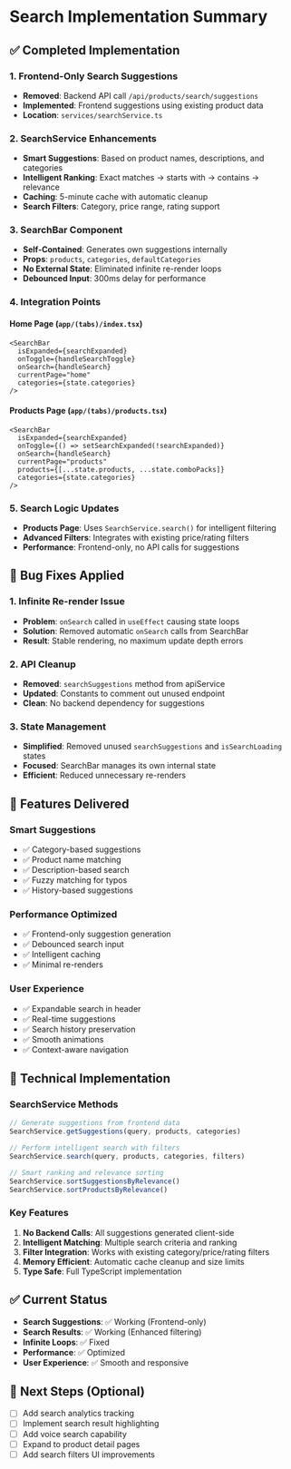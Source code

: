 # Search Implementation Summary

## ✅ Completed Implementation

### 1. Frontend-Only Search Suggestions
- **Removed**: Backend API call `/api/products/search/suggestions`
- **Implemented**: Frontend suggestions using existing product data
- **Location**: `services/searchService.ts`

### 2. SearchService Enhancements
- **Smart Suggestions**: Based on product names, descriptions, and categories
- **Intelligent Ranking**: Exact matches → starts with → contains → relevance
- **Caching**: 5-minute cache with automatic cleanup
- **Search Filters**: Category, price range, rating support

### 3. SearchBar Component
- **Self-Contained**: Generates own suggestions internally
- **Props**: `products`, `categories`, `defaultCategories`
- **No External State**: Eliminated infinite re-render loops
- **Debounced Input**: 300ms delay for performance

### 4. Integration Points

#### Home Page (`app/(tabs)/index.tsx`)
```tsx
<SearchBar
  isExpanded={searchExpanded}
  onToggle={handleSearchToggle}
  onSearch={handleSearch}
  currentPage="home"
  categories={state.categories}
/>
```

#### Products Page (`app/(tabs)/products.tsx`)
```tsx
<SearchBar
  isExpanded={searchExpanded}
  onToggle={() => setSearchExpanded(!searchExpanded)}
  onSearch={handleSearch}
  currentPage="products"
  products={[...state.products, ...state.comboPacks]}
  categories={state.categories}
/>
```

### 5. Search Logic Updates
- **Products Page**: Uses `SearchService.search()` for intelligent filtering
- **Advanced Filters**: Integrates with existing price/rating filters
- **Performance**: Frontend-only, no API calls for suggestions

## 🔧 Bug Fixes Applied

### 1. Infinite Re-render Issue
- **Problem**: `onSearch` called in `useEffect` causing state loops
- **Solution**: Removed automatic `onSearch` calls from SearchBar
- **Result**: Stable rendering, no maximum update depth errors

### 2. API Cleanup
- **Removed**: `searchSuggestions` method from apiService
- **Updated**: Constants to comment out unused endpoint
- **Clean**: No backend dependency for suggestions

### 3. State Management
- **Simplified**: Removed unused `searchSuggestions` and `isSearchLoading` states
- **Focused**: SearchBar manages its own internal state
- **Efficient**: Reduced unnecessary re-renders

## 🚀 Features Delivered

### Smart Suggestions
- ✅ Category-based suggestions
- ✅ Product name matching
- ✅ Description-based search
- ✅ Fuzzy matching for typos
- ✅ History-based suggestions

### Performance Optimized
- ✅ Frontend-only suggestion generation
- ✅ Debounced search input
- ✅ Intelligent caching
- ✅ Minimal re-renders

### User Experience
- ✅ Expandable search in header
- ✅ Real-time suggestions
- ✅ Search history preservation
- ✅ Smooth animations
- ✅ Context-aware navigation

## 📝 Technical Implementation

### SearchService Methods
```typescript
// Generate suggestions from frontend data
SearchService.getSuggestions(query, products, categories)

// Perform intelligent search with filters
SearchService.search(query, products, categories, filters)

// Smart ranking and relevance sorting
SearchService.sortSuggestionsByRelevance()
SearchService.sortProductsByRelevance()
```

### Key Features
1. **No Backend Calls**: All suggestions generated client-side
2. **Intelligent Matching**: Multiple search criteria and ranking
3. **Filter Integration**: Works with existing category/price/rating filters
4. **Memory Efficient**: Automatic cache cleanup and size limits
5. **Type Safe**: Full TypeScript implementation

## ✅ Current Status
- **Search Suggestions**: ✅ Working (Frontend-only)
- **Search Results**: ✅ Working (Enhanced filtering)
- **Infinite Loops**: ✅ Fixed
- **Performance**: ✅ Optimized
- **User Experience**: ✅ Smooth and responsive

## 🎯 Next Steps (Optional)
- [ ] Add search analytics tracking
- [ ] Implement search result highlighting
- [ ] Add voice search capability
- [ ] Expand to product detail pages
- [ ] Add search filters UI improvements
